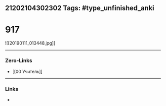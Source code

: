 21202104302302
Tags: #type_unfinished_anki 
---
# 917

![[20190111_013448.jpg]]

---
### Zero-Links
- [[00 Учитель]]
---
### Links
-
